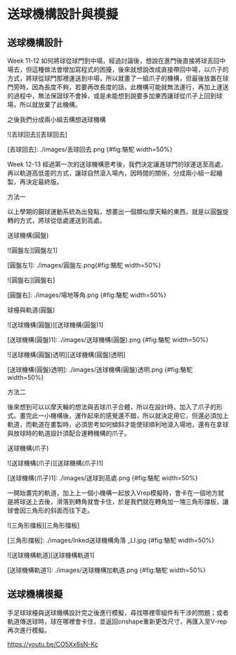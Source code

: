  送球機構設計與模擬
===


送球機構設計
---

Week 11-12
如何將球從球門到中場，經過討論後，想說在進門後直接將球丟回中場去，但這種做法會增加寫程式的困擾，後來就想說改成直接帶回中場，以爪子的方式，將球從球門那裡運送到中場，所以就畫了一組爪子的機構，但最後放置在球門旁時，因為長度不夠，若要再改長度的話，此機構可能就無法運行，再加上運送的過程中，無法保證球不會掉，或是未能想到說要多加東西讓球從爪子上回到球場，所以就放棄了此機構。

之後我們分成兩小組去構想送球機構

![丟球回去][丟球回去]

[丟球回去]: ./images/丟球回去.png {#fig:駱駝 width=50%}

Week 12-13
經過第一次的送球機構思考後，我們決定讓進球門的球運送至高處，再以軌道高低差的方式，讓球自然滾入場內，因時間的關係，分成兩小組一起繪製，再決定最終版。

方法一

以上學期的鋼球運動系統為出發點，想畫出一個類似摩天輪的東西，就是以圓盤旋轉的方式，將球從低處運送到高處。

送球機構(圓盤)

![圓盤左][圓盤左1]

[圓盤左1]: ./images/圓盤左.png{#fig:駱駝 width=50%}

![圓盤右][圓盤右]

[圓盤右]: ./images/場地等角.png {#fig:駱駝 width=50%}


球檯與軌道(圓盤)

![送球機構(圓盤)][送球機構(圓盤)1]

[送球機構(圓盤)1]: ./images/送球機構(圓盤).png {#fig:駱駝 width=50%}

![送球機構(圓盤)透明][送球機構(圓盤)透明]

[送球機構(圓盤)透明]: ./images/送球機構(圓盤)透明.png {#fig:駱駝 width=50%}

方法二

後來想到可以以摩天輪的想法與丟球爪子合體，所以在設計時，加入了爪子的形式。畫完此一小機構後，運作起來的感覺還不錯，所以就決定用它，但還必須加上軌道，而軌道在畫製時，必須思考如何傾斜才能使球順利地滾入場地，還有在拿球與放球時的軌道設計須配合運轉機構的爪子。

送球機構(爪子)

![送球機構(爪子)][送球機構(爪子)1]

[送球機構(爪子)1]: ./images/送球到高處.png {#fig:駱駝 width=50%}

一開始畫完的軌道，加上上一個小機構一起放入Vrep模擬時，會卡在一個地方就是將球送上去後，滑落到轉角就會卡住，於是我們就在轉角加一塊三角形擋板，讓球會因三角形的斜面而往下走。

![三角形擋板][三角形擋板]

[三角形擋板]: ./images/Inked送球機構角落 _LI.jpg {#fig:駱駝 width=50%}


![送球機構軌道][送球機構軌道1]

[送球機構軌道1]: ./images/送球機構加軌道.png {#fig:駱駝 width=50%}


送球機構模擬
---

手足球球檯與送球機構設計完之後進行模擬，尋找哪裡零組件有干涉的問題；或者軌道傳送球時，球在哪裡會卡住，並返回onshape重新更改尺寸，再匯入至V-rep再次進行模擬。

https://youtu.be/CO5Xx6sN-Kc

